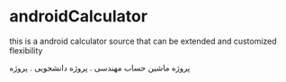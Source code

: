 # androidCalculator
this is a android calculator source that can be extended and customized flexibility

پروژه ماشین حساب مهندسی . پروژه دانشجویی . پروژه
